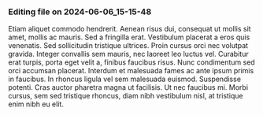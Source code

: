 

### Editing file on 2024-06-06_15-15-48

Etiam aliquet commodo hendrerit. Aenean risus dui, consequat ut mollis sit amet, mollis ac mauris. Sed a fringilla erat. Vestibulum placerat a eros quis venenatis. Sed sollicitudin tristique ultrices. Proin cursus orci nec volutpat gravida. Integer convallis sem mauris, nec laoreet leo luctus vel. Curabitur erat turpis, porta eget velit a, finibus faucibus risus. Nunc condimentum sed orci accumsan placerat. Interdum et malesuada fames ac ante ipsum primis in faucibus. In rhoncus ligula vel sem malesuada euismod. Suspendisse potenti. Cras auctor pharetra magna ut facilisis. Ut nec faucibus mi. Morbi cursus, sem sed tristique rhoncus, diam nibh vestibulum nisl, at tristique enim nibh eu elit.


